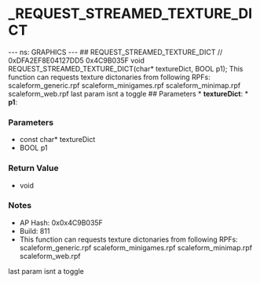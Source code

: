 # _REQUEST_STREAMED_TEXTURE_DICT

--- ns: GRAPHICS --- ## REQUEST_STREAMED_TEXTURE_DICT  // 0xDFA2EF8E04127DD5 0x4C9B035F void REQUEST_STREAMED_TEXTURE_DICT(char* textureDict, BOOL p1);  This function can requests texture dictonaries from following RPFs: scaleform_generic.rpf scaleform_minigames.rpf scaleform_minimap.rpf scaleform_web.rpf last param isnt a toggle  ## Parameters * **textureDict**: * **p1**:

### Parameters
* const char* textureDict
* BOOL p1

### Return Value
* void

### Notes
* AP Hash: 0x0x4C9B035F
* Build: 811
* This function can requests texture dictonaries from following RPFs:
scaleform_generic.rpf
scaleform_minigames.rpf
scaleform_minimap.rpf
scaleform_web.rpf

last param isnt a toggle


